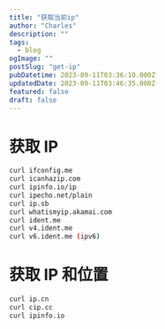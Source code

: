 ```yaml
---
title: "获取当前ip"
author: "Charles"
description: ""
tags:
  - blog
ogImage: ""
postSlug: "get-ip"
pubDatetime: 2023-09-11T03:36:10.000Z
updatedDate: 2023-09-11T03:46:35.000Z
featured: false
draft: false
---
```


# 获取 IP

```bash
curl ifconfig.me
curl icanhazip.com
curl ipinfo.io/ip
curl ipecho.net/plain
curl ip.sb
curl whatismyip.akamai.com
curl ident.me
curl v4.ident.me
curl v6.ident.me (ipv6)
```

# 获取 IP 和位置

```bash
curl ip.cn
curl cip.cc
curl ipinfo.io
```
